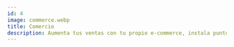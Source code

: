 ```yaml
---
id: 4
image: commerce.webp
title: Comercio
description: Aumenta tus ventas con tu propio e-commerce, instala puntos de venta en tus locales y revisa la actividad de tu negocio desde el celular.
---
```

